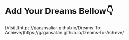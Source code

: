 <h1>Add Your Dreams Bellow👇</h1>
[Visit ](https://gagansalian.github.io/Dreams-To-Achieve/)https://gagansalian.github.io/Dreams-To-Achieve/
